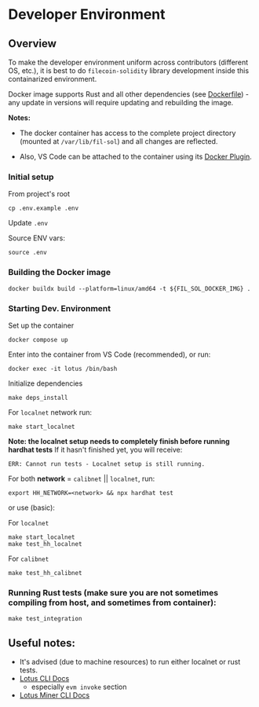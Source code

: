 # Developer Environment

## Overview

To make the developer environment uniform across contributors (different OS, etc.), it is best to do `filecoin-solidity` library development inside this containarized environment.

Docker image supports Rust and all other dependencies (see [Dockerfile](./Dockerfile)) - any update in versions will require updating and rebuilding the image.

**Notes:**

-   The docker container has access to the complete project directory (mounted at `/var/lib/fil-sol`) and all changes are reflected.

-   Also, VS Code can be attached to the container using its [Docker Plugin](https://code.visualstudio.com/docs/containers/overview).

### Initial setup

From project's root

```
cp .env.example .env
```

Update `.env`

Source ENV vars:

```
source .env
```

### Building the Docker image

```
docker buildx build --platform=linux/amd64 -t ${FIL_SOL_DOCKER_IMG} .
```

### Starting Dev. Environment

Set up the container

```
docker compose up
```

Enter into the container from VS Code (recommended), or run:

```
docker exec -it lotus /bin/bash
```

Initialize dependencies

```
make deps_install
```

For `localnet` network run:

```
make start_localnet
```

**Note: the localnet setup needs to completely finish before running hardhat tests**
If it hasn't finished yet, you will receive:

```
ERR: Cannot run tests - Localnet setup is still running.
```

For both **network** = `calibnet` || `localnet`, run:

```
export HH_NETWORK=<network> && npx hardhat test
```

or use (basic):

For `localnet`

```
make start_localnet
make test_hh_localnet
```

For `calibnet`

```
make test_hh_calibnet
```

### Running Rust tests (make sure you are not sometimes compiling from host, and sometimes from container):

```
make test_integration
```

## Useful notes:

-   It's advised (due to machine resources) to run either localnet or rust tests.
-   [Lotus CLI Docs](https://lotus.filecoin.io/lotus/manage/lotus-cli/)
    -   especially `evm invoke` section
-   [Lotus Miner CLI Docs](https://lotus.filecoin.io/storage-providers/operate/lotus-miner-cli/)
